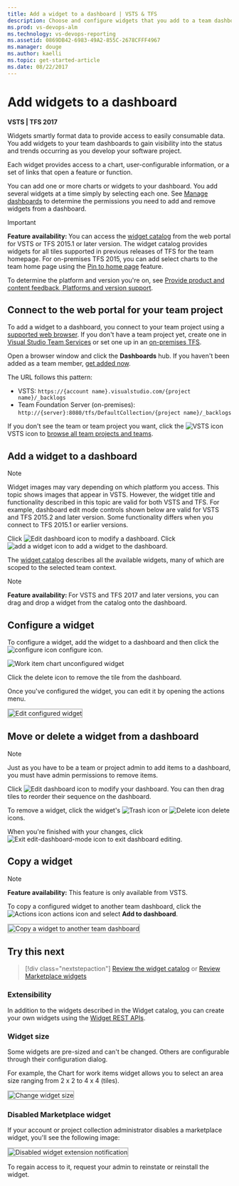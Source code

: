 ```yaml
---
title: Add a widget to a dashboard | VSTS & TFS  
description: Choose and configure widgets that you add to a team dashboard  
ms.prod: vs-devops-alm
ms.technology: vs-devops-reporting
ms.assetid: 0869DB42-6983-49A2-855C-2678CFFF4967
ms.manager: douge
ms.author: kaelli
ms.topic: get-started-article 
ms.date: 08/22/2017
---
```


# Add widgets to a dashboard

<b>VSTS | TFS 2017</b>  


Widgets smartly format data to provide access to easily consumable data. You add widgets to your team dashboards to gain visibility into the status and trends occurring as you develop your software project. 

Each widget provides access to a chart, user-configurable information, or a set of links that open a feature or function. 

You can add one or more charts or widgets to your dashboard. You add several widgets at a time simply by selecting each one. See [Manage dashboards](dashboards.md#manage) to determine the permissions you need to add and remove widgets from a dashboard.    

>[!IMPORTANT]  
><b>Feature availability: </b> You can access the [widget catalog](widget-catalog.md) from the web portal for VSTS or TFS 2015.1 or later version. The widget catalog provides widgets for all tiles supported in previous releases of TFS for the team homepage. For on-premises TFS 2015, you can add select charts to the team home page using the [Pin to home page](team-dashboard.md) feature.   
>
>To determine the platform and version you're on, see [Provide product and content feedback, Platforms and version support](../provide-feedback.md#platform-version).   



## Connect to the web portal for your team project 

To add a widget to a dashboard, you connect to your team project using a [supported web browser](../accounts/requirements.md#supported-browsers).  If you don't have a team project yet, create one in [Visual Studio Team Services](../accounts/create-account-with-personal-msa.md) or set one up in an [on-premises TFS](../accounts/create-team-project.md).

Open a browser window and click the **Dashboards** hub. If you haven't been added as a team member, [get added now](../work/scale/multiple-teams.md#add-team-members).

The URL follows this pattern: 
- VSTS: ```https://{account name}.visualstudio.com/{project name}/_backlogs```  
- Team Foundation Server (on-premises): ```http://{server}:8080/tfs/DefaultCollection/{project name}/_backlogs```  

If you don't see the team or team project you want, click the ![VSTS icon](../work/_img/icons/project-icon.png) VSTS icon to [browse all team projects and teams](../connect/account-home-pages.md).  

## Add a widget to a dashboard  
 
> [!NOTE]  
> Widget images may vary depending on which platform you access. This topic shows images that appear in VSTS. However, the widget title and functionality described in this topic are valid for both VSTS and TFS. For example, dashboard edit mode controls shown below are valid for VSTS and TFS 2015.2 and later version. Some functionality differs when you connect to TFS 2015.1 or earlier versions.  
 
Click ![Edit dashboard icon](_img/edit-dashboard-icon.png) to modify a dashboard. Click ![add a widget icon](_img/add-widget-icon.png) to add a widget to the dashboard.  

The [widget catalog](widget-catalog.md) describes all the available widgets, many of which are scoped to the selected team context.  

>[!NOTE]  
><b>Feature availability: </b>For VSTS and TFS 2017 and later versions, you can drag and drop a widget from the catalog onto the dashboard.    


## Configure a widget  

To configure a widget, add the widget to a dashboard and then click the ![configure icon](_img/icons/configure-icon.png) configure icon. 

![Work item chart unconfigured widget](_img/add-widget-configure-initial.png)  

Click the delete icon to remove the tile from the dashboard. 
 
Once you've configured the widget, you can edit it by opening the actions menu. 

<img src="_img/add-widget-configure.png" alt="Edit configured widget " style="border: 2px solid #C3C3C3;" /> 


## Move or delete a widget from a dashboard  

>[!NOTE]  
>Just as you have to be a team or project admin to add items to a dashboard, you must have admin permissions to remove items.  

Click ![Edit dashboard icon](_img/edit-dashboard-icon.png) to modify your dashboard. You can then drag tiles to reorder their sequence on the dashboard. 

To remove a widget, click the widget's ![Trash icon](_img/dashboard-trash-icon.png) or ![Delete icon](_img/dashboard-delete-icon.png) delete icons. 

When you're finished with your changes, click ![Exit edit-dashboard-mode icon](_img/exit-edit-dashboard-mode-icon.png) to exit dashboard editing.


## Copy a widget 

>[!NOTE]  
>**Feature availability:**  This feature is only available from VSTS.    

To copy a configured widget to another team dashboard, click the ![Actions icon](../work/_img/icons/actions-icon.png) actions icon and select **Add to dashboard**. 

<img src="_img/dashboards-copy-widget.png" alt="Copy a widget to another team dashboard" style="border: 2px solid #C3C3C3;" />  



## Try this next 

> [!div class="nextstepaction"]
> [Review the widget catalog](widget-catalog.md)
> or
> [Review Marketplace widgets](https://marketplace.visualstudio.com/search?term=widget&target=VSTS&category=All%20categories&sortBy=Relevance)


### Extensibility  
In addition to the widgets described in the Widget catalog, you can create your own widgets using the [Widget REST APIs](https://www.visualstudio.com/extend/develop/add-dashboard-widget). 

### Widget size

Some widgets are pre-sized and can't be changed. Others are configurable through their configuration dialog. 

For example, the Chart for work items widget allows you to select an area size ranging from 2 x 2  to 4 x 4 (tiles).  


<img src="_img/add-widget-size.png" alt="Change widget size" style="border: 2px solid #C3C3C3;" />  


### Disabled Marketplace widget 

If your account or project collection administrator disables a marketplace widget, you'll see the following image: 

<img src="_img/widget-catalog-disabled-widget.png" alt="Disabled widget extension notification" style="border: 2px solid #C3C3C3;" />   

To regain access to it, request your admin to reinstate or reinstall the widget.  